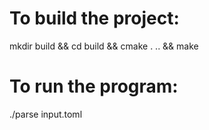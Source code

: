 # To build the project:

mkdir build && cd build && cmake . .. && make

# To run the program:

./parse input.toml